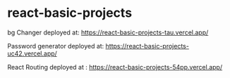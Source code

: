 # react-basic-projects

bg Changer deployed at: https://react-basic-projects-tau.vercel.app/


Password generator deployed at: https://react-basic-projects-uc42.vercel.app/


React Routing deployed at : https://react-basic-projects-54pp.vercel.app/
